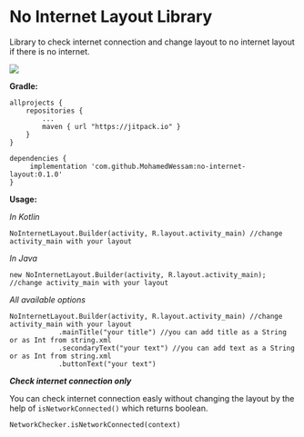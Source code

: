 # No Internet Layout Library
Library to check internet connection and change layout to no internet layout if there is no internet.

![](https://i.postimg.cc/cJv329Hq/Hnet-image.gif)

**Gradle:**
```
allprojects {
    repositories {
        ...
        maven { url "https://jitpack.io" }
    }
}

dependencies {
     implementation 'com.github.MohamedWessam:no-internet-layout:0.1.0'
}
```

**Usage:**

*In Kotlin*
```
NoInternetLayout.Builder(activity, R.layout.activity_main) //change activity_main with your layout
```

*In Java*
```
new NoInternetLayout.Builder(activity, R.layout.activity_main); //change activity_main with your layout
```

*All available options*
```
NoInternetLayout.Builder(activity, R.layout.activity_main) //change activity_main with your layout
            .mainTitle("your title") //you can add title as a String or as Int from string.xml
            .secondaryText("your text") //you can add text as a String or as Int from string.xml
            .buttonText("your text")
```

**_Check internet connection only_**

You can check internet connection easly without changing the layout by the help of `isNetworkConnected()` which returns boolean.
```
NetworkChecker.isNetworkConnected(context)
```
